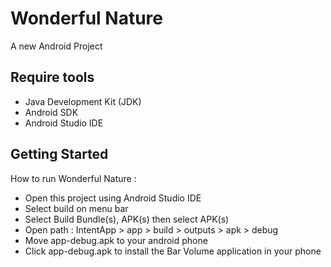 # Wonderful Nature

A new Android Project

## Require tools

- Java Development Kit (JDK)
- Android SDK
- Android Studio IDE

## Getting Started

How to run Wonderful Nature :

- Open this project using Android Studio IDE
- Select build on menu bar
- Select Build Bundle(s), APK(s) then select APK(s)
- Open path : IntentApp > app > build > outputs > apk > debug
- Move app-debug.apk to your android phone
- Click app-debug.apk to install the Bar Volume application in your phone